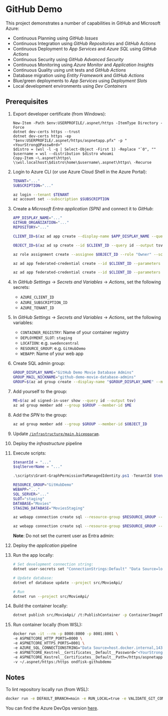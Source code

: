 # GitHub Demo

This project demonstrates a number of capabilities in GitHub and Microsoft Azure:

- Continuous Planning using _GitHub Issues_
- Continuous Integration using _GitHub Repositories_ and _GitHub Actions_
- Continuous Deployment to _App Services_ and _Azure SQL_ using _GitHub Actions_
- Continuous Security using _GitHub Advanced Security_
- Continuous Monitoring using _Azure Monitor_ and _Application Insights_
- Continuous Quality using unit tests and _GitHub Actions_
- Database migration using _Entity Framework_ and _GitHub Actions_
- Blue/green deployments to _App Services_ using _Deployment Slots_
- Local development environments using _Dev Containers_

## Prerequisites

1. Export developer certificate (from Windows):

   ```pwsh
   New-Item -Path $env:USERPROFILE/.aspnet/https -ItemType Directory -Force
   dotnet dev-certs https --trust
   dotnet dev-certs https -ep "$env:USERPROFILE/.aspnet/https/aspnetapp.pfx" -p "<YourStrong@Passw0rd>"
   $distro = (wsl -l -q | Select-Object -First 1) -Replace "`0", ""
   $username = wsl --distribution $distro whoami
   Copy-Item ~\.aspnet\https\ \\wsl.localhost\$distro\home\$username\.aspnet\https\ -Recurse
   ```

1. Login to Azure CLI (or use Azure Cloud Shell in the Azure Portal):

   ```bash
   TENANT="..."
   SUBSCRIPTION="..."

   az login --tenant $TENANT
   az account set --subscription $SUBSCRIPTION
   ```

1. Create a _Microsoft Entra application (SPN)_ and connect it to _GitHub_:

   ```bash
   APP_DISPLAY_NAME="..."
   GITHUB_ORGANIZATION="..."
   REPOSITORY="..."

   CLIENT_ID=$(az ad app create --display-name $APP_DISPLAY_NAME --query appId --output tsv)

   OBJECT_ID=$(az ad sp create --id $CLIENT_ID --query id --output tsv)

   az role assignment create --assignee $OBJECT_ID --role "Owner" --scope "/subscriptions/$SUBSCRIPTION"

   az ad app federated-credential create --id $CLIENT_ID --parameters "{ \"name\": \"$GITHUB_ORGANIZATION-$REPOSITORY-Environment-Staging\", \"issuer\": \"https://token.actions.githubusercontent.com\", \"subject\": \"repo:$GITHUB_ORGANIZATION/$REPOSITORY:environment:Staging\", \"description\": \"Deploy to staging environment\", \"audiences\": [ \"api://AzureADTokenExchange\" ] }"

   az ad app federated-credential create --id $CLIENT_ID --parameters "{ \"name\": \"$GITHUB_ORGANIZATION-$REPOSITORY-Environment-Production\", \"description\": \"Deploy to production environment\", \"issuer\": \"https://token.actions.githubusercontent.com\", \"subject\": \"repo:$GITHUB_ORGANIZATION/$REPOSITORY:environment:Production\", \"audiences\": [ \"api://AzureADTokenExchange\" ] }"
   ```

1. In _GitHub Settings_ -> _Secrets and Variables_ -> _Actions_, set the following secrets:

   - `AZURE_CLIENT_ID`
   - `AZURE_SUBSCRIPTION_ID`
   - `AZURE_TENANT_ID`

1. In _GitHub Settings_ -> _Secrets and Variables_ -> _Actions_, set the following variables:

   - `CONTAINER_REGISTRY`: Name of your container registry
   - `DEPLOYMENT_SLOT`: `staging`
   - `LOCATION`: e.g. `swedencentral`
   - `RESOURCE_GROUP`: e.g. `GitHubDemo`
   - `WEBAPP`: Name of your web app

1. Create SQL admin group:

   ```bash
   GROUP_DISPLAY_NAME="GitHub Demo Movie Database Admins"
   GROUP_MAIL_NICKNAME="github-demo-movie-database-admins"
   GROUP=$(az ad group create --display-name "$GROUP_DISPLAY_NAME" --mail-nickname "$GROUP_MAIL_NICKNAME" --query id --output tsv)
   ```

1. Add yourself to the group:

   ```bash
   ME=$(az ad signed-in-user show --query id --output tsv)
   az ad group member add --group $GROUP --member-id $ME
   ```

1. Add the _SPN_ to the group:

   ```bash
   az ad group member add --group $GROUP --member-id $OBJECT_ID
   ```

1. Update [`/infrastructure/main.bicepparam`](/infrastructure/main.bicepparam).
1. Deploy the _infrastructure_ pipeline
1. Execute scripts:

   ```powershell
   $tenantId = "..."
   $sqlServerName = "..."

   .\scripts\Grant-GraphPermissionToManagedIdentity.ps1 -TenantId $tenantId -IdentityName $sqlServerName -Permissions @("User.Read.All", "GroupMember.Read.All", "Application.Read.All")
   ```

   ```bash
   RESOURCE_GROUP="GitHubDemo"
   WEBAPP="..."
   SQL_SERVER="..."
   SLOT="staging"
   DATABASE="Movies"
   STAGING_DATABASE="MoviesStaging"

   az webapp connection create sql --resource-group $RESOURCE_GROUP --name $WEBAPP --slot $SLOT --target-resource-group $RESOURCE_GROUP --server $SQL_SERVER --database $STAGING_DATABASE --system-identity --client-type dotnet --connection $STAGING_DATABASE --new

   az webapp connection create sql --resource-group $RESOURCE_GROUP --name $WEBAPP --target-resource-group $RESOURCE_GROUP --server $SQL_SERVER --database $DATABASE --system-identity --client-type dotnet --connection $DATABASE --new
   ```

   **Note**: Do not set the current user as Entra admin:

1. Deploy the _application_ pipeline
1. Run the app locally:

   ```bash
   # Set development connection string:
   dotnet user-secrets set "ConnectionStrings:Default" "Data Source=localhost,1433;Initial Catalog=Movies;User ID=sa;Password=<YourStrong@Passw0rd>;TrustServerCertificate=True" --project src/MovieApi/

   # Update database:
   dotnet ef database update --project src/MovieApi/

   # Run
   dotnet run --project src/MovieApi/
   ```

1. Build the container locally:

   ```bash
   dotnet publish src/MovieApi/ /t:PublishContainer -p ContainerImageTags=latest
   ```

1. Run container locally (from WSL):

   ```bash
   docker run -it --rm -p 8000:8000 -p 8001:8001 \
   -e ASPNETCORE_HTTP_PORTS=8000 \
   -e ASPNETCORE_HTTPS_PORTS=8001 \
   -e AZURE_SQL_CONNECTIONSTRING="Data Source=host.docker.internal,1433;Initial Catalog=Movies;User ID=sa;Password=<YourStrong@Passw0rd>;TrustServerCertificate=True" \
   -e ASPNETCORE_Kestrel__Certificates__Default__Password="<YourStrong@Passw0rd>" \
   -e ASPNETCORE_Kestrel__Certificates__Default__Path=/https/aspnetapp.pfx \
   -v ~/.aspnet/https:/https ondfisk-githubdemo
   ```

## Notes

To lint repository locally run (from WSL):

```bash
docker run -e DEFAULT_BRANCH=main -e RUN_LOCAL=true -e VALIDATE_GIT_COMMITLINT=false -e VALIDATE_JSCPD=false -e VALIDATE_DOTNET_SLN_FORMAT_ANALYZERS=false -e VALIDATE_DOTNET_SLN_FORMAT_STYLE=false -e FIX_JSON=true -e FIX_JSON_PRETTIER=true -e FIX_MARKDOWN=true -e FIX_MARKDOWN_PRETTIER=true -e FIX_YAML_PRETTIER=true -v .:/tmp/lint --rm ghcr.io/super-linter/super-linter:latest
```

You can find the Azure DevOps version [here](https://dev.azure.com/ondfisk/AzureDevOpsDemo).
